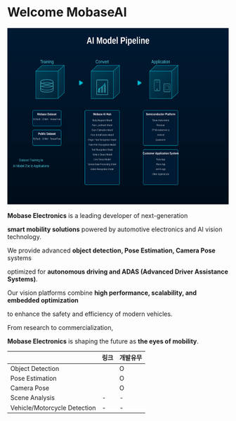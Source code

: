 # Welcome MobaseAI

<img src="mobaseai.svg" alt="SVG 이미지 설명" width="800" height="400">

**Mobase Electronics** is a leading developer of next-generation

**smart mobility solutions** powered by automotive electronics and AI vision technology.

We provide advanced **object detection, Pose Estimation, Camera Pose** systems

optimized for **autonomous driving and ADAS (Advanced Driver Assistance Systems)**.

Our vision platforms combine **high performance, scalability, and embedded optimization**

to enhance the safety and efficiency of modern vehicles.

From research to commercialization,

**Mobase Electronics** is shaping the future as **the eyes of mobility**.


|  | 링크 | 개발유무 |
| --- | --- | --- |
| Object Detection |  | O |
| Pose Estimation |  | O |
| Camera Pose |  | O |
| Scene Analysis | - | - |
| Vehicle/Motorcycle Detection | - | - |